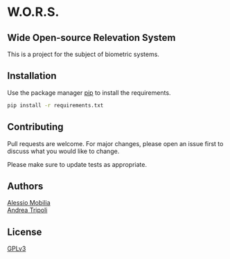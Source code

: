 # W.O.R.S.
## Wide Open-source Relevation System
This is a project for the subject of biometric systems. 

## Installation

Use the package manager [pip](https://pip.pypa.io/en/stable/) to install the requirements.
```bash
pip install -r requirements.txt
```

## Contributing
Pull requests are welcome. For major changes, please open an issue first to discuss what you would like to change.

Please make sure to update tests as appropriate.

## Authors 
[Alessio Mobilia](https://alessiomobilia.com/) 
<br>
[Andrea Tripoli](https://andreatripoli.it/)


## License
[GPLv3](https://www.gnu.org/licenses/gpl-3.0.en.html)
